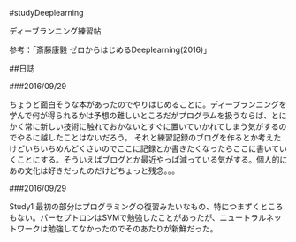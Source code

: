 #studyDeeplearning

ディーブランニング練習帖

参考：「斎藤康毅 ゼロからはじめるDeeplearning(2016)」

##日誌

###2016/09/29

ちょうど面白そうな本があったのでやりはじめることに。ディープランニングを学んで何が得られるかは予想の難しいところだがプログラムを扱うならば、とにかく常に新しい技術に触れておかないとすぐに置いていかれてしまう気がするのでやるに越したことはないだろう。
それと練習記録のブログを作るとか考えたけどいちいちめんどくさいのでここに記録とか書きたくなったらここに書いていくことにする。そういえばブログとか最近やっぱ減っている気がする。個人的にあの文化は好きだったのだけどちょっと残念。。。

###2016/09/29

Study1
最初の部分はプログラミングの復習みたいなもの、特につまずくところもない。パーセプトロンはSVMで勉強したことがあったが、ニュートラルネットワークは勉強してなかったのでそのあたりが新鮮だった。